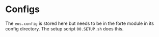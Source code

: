 # Configs

The `eos.config` is stored here but needs to be in the forte
module in its config directory. The setup script `00.SETUP.sh`
does this. 
